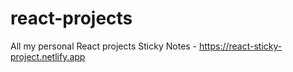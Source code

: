 # react-projects
All my personal React projects
Sticky Notes - https://react-sticky-project.netlify.app

